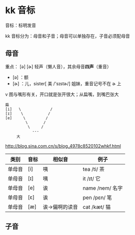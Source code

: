 # kk 音标

音标：标明发音

kk 音标分为：母音和子音；母音可以单独存在，子音必须配母音

## 母音

重点：	[ə]	[ɚ] 轻声（懒人音），其余母音**四声**（重音）

- [ə] ：额
- [ɚ] ：儿，sister[ 美 /'sɪstɚ/] 姐妹，重音记号不在 ɚ 上

v 图与嘴形有关，开口就是张开很大；从扁嘴，到嘴巴张大

```
扁
[i]   \             /
[ɪ]    \           /
[e]     \         /
         \       /
          \     /
            ---
     大

```
http://blog.sina.com.cn/s/blog_4978c8520102whkf.html

类别   | 音标 | 相似音         | 例子
-------|------|----------------|-----------------
单母音 | [i]  | 咦             | tea /ti/ 茶
单母音 | [ɪ]  | 咦             | it  /ɪt/ 它
单母音 | [e]  | 诶             | name  /nem/ 名字
单母音 | [ɛ]  | 诶             | pen /pɛn/ 笔
单母音 | [æ]  | 诶->偏啊的读音 | cat /kæt/ 猫


## 子音
